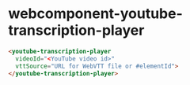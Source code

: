 # webcomponent-youtube-transcription-player

```html
<youtube-transcription-player
  videoId="<YouTube video id>"
  vttSource="URL for WebVTT file or #elementId">
</youtube-transcription-player>
```
